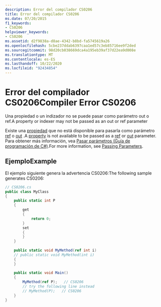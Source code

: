 ```yaml
---
description: Error del compilador CS0206
title: Error del compilador CS0206
ms.date: 07/20/2015
f1_keywords:
- CS0206
helpviewer_keywords:
- CS0206
ms.assetid: d2f9838a-d8ae-4342-b8bd-fa5745619a26
ms.openlocfilehash: 5cbe237ddab6397caa1ed57c3eb85716ee9f2ded
ms.sourcegitcommit: 98d20cb038669dca4a195eb39af37d22ea9d008e
ms.translationtype: MT
ms.contentlocale: es-ES
ms.lasthandoff: 10/22/2020
ms.locfileid: "92434854"
---
```

# <a name="compiler-error-cs0206"></a><span data-ttu-id="91ba2-103">Error del compilador CS0206</span><span class="sxs-lookup"><span data-stu-id="91ba2-103">Compiler Error CS0206</span></span>

<span data-ttu-id="91ba2-104">Una propiedad o un indizador no se puede pasar como parámetro out o ref.</span><span class="sxs-lookup"><span data-stu-id="91ba2-104">A property or indexer may not be passed as an out or ref parameter</span></span>  
  
 <span data-ttu-id="91ba2-105">Existe una [propiedad](../programming-guide/classes-and-structs/properties.md) que no está disponible para pasarla como parámetro [ref](../language-reference/keywords/ref.md) o [out](../language-reference/keywords/out-parameter-modifier.md) .</span><span class="sxs-lookup"><span data-stu-id="91ba2-105">A [property](../programming-guide/classes-and-structs/properties.md) is not available to be passed as a [ref](../language-reference/keywords/ref.md) or [out](../language-reference/keywords/out-parameter-modifier.md) parameter.</span></span> <span data-ttu-id="91ba2-106">Para obtener más información, vea [Pasar parámetros (Guía de programación de C#)](../programming-guide/classes-and-structs/passing-parameters.md).</span><span class="sxs-lookup"><span data-stu-id="91ba2-106">For more information, see [Passing Parameters](../programming-guide/classes-and-structs/passing-parameters.md).</span></span>  
  
## <a name="example"></a><span data-ttu-id="91ba2-107">Ejemplo</span><span class="sxs-lookup"><span data-stu-id="91ba2-107">Example</span></span>  

 <span data-ttu-id="91ba2-108">El ejemplo siguiente genera la advertencia CS0206:</span><span class="sxs-lookup"><span data-stu-id="91ba2-108">The following sample generates CS0206:</span></span>  
  
```csharp  
// CS0206.cs  
public class MyClass  
{  
    public static int P  
    {  
        get  
        {  
            return 0;  
        }  
        set  
        {  
        }  
    }  
  
    public static void MyMethod(ref int i)  
    // public static void MyMethod(int i)  
    {  
    }  
  
    public static void Main()  
    {  
        MyMethod(ref P);   // CS0206  
        // try the following line instead  
        // MyMethod(P);   // CS0206  
    }  
}  
```
